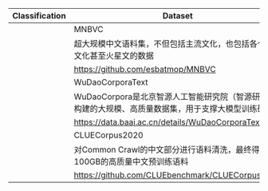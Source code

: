 | Classification | Dataset                                                                                                                                                              | Comment |
|----------------|----------------------------------------------------------------------------------------------------------------------------------------------------------------------|---------|
|                | MNBVC                                                                                                                                                                |         |
|                | 超大规模中文语料集，不但包括主流文化，也包括各个小众文化甚至火星文的数据                                                                                             |         |
|                | https://github.com/esbatmop/MNBVC                                                                                                                                    |         |
|                | WuDaoCorporaText                                                                                                                                                     |         |
|                | WuDaoCorpora是北京智源人工智能研究院（智源研究院）构建的大规模、高质量数据集，用于支撑大模型训练研究                                                                 |         |
|                | https://data.baai.ac.cn/details/WuDaoCorporaText                                                                                                                     |         |
|                | CLUECorpus2020                                                                                                                                                       |         |
|                | 对Common Crawl的中文部分进行语料清洗，最终得到100GB的高质量中文预训练语料                                                                                            |         |
|                | https://github.com/CLUEbenchmark/CLUECorpus2020                                                                                                                      |         |
